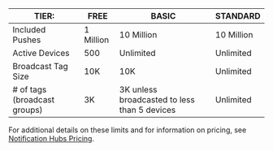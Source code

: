 
| TIER: | FREE | BASIC | STANDARD |
|----|----|----|----|
| Included Pushes | 1 Million | 10 Million | 10 Million |
| Active Devices | 500 | Unlimited | Unlimited |
| Broadcast Tag Size | 10K | 10K | Unlimited |
| # of tags (broadcast groups) | 3K | 3K unless broadcasted to less than 5 devices | Unlimited |

For additional details on these limits and for information on pricing, see [Notification Hubs Pricing](http://azure.microsoft.com/pricing/details/notification-hubs/). 


